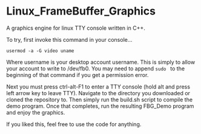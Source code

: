 # Linux_FrameBuffer_Graphics
A graphics engine for linux TTY console written in C++.

To try, first invoke this command in your console...

<code>usermod -a -G video uname</code>

Where username is your desktop account username.
This is simply to allow your account to write to /dev/fb0.
You may need to append <code>sudo </code> to the beginning of that command if you get a permission error.

Next you must press ctrl-alt-F1 to enter a TTY console (hold alt and press left arrow key to leave TTY).
Navigate to the directory you downloaded or cloned the repository to.
Then simply run the build.sh script to compile the demo program.
Once that completes, run the resulting FBG_Demo program and enjoy the graphics.

If you liked this, feel free to use the code for anything.
